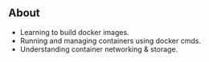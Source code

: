 ## About
- Learning to build docker images.
- Running and managing containers using docker cmds.
- Understanding container networking & storage.
